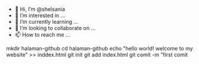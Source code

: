 - 👋 Hi, I’m @shelsania
- 👀 I’m interested in ...
- 🌱 I’m currently learning ...
- 💞️ I’m looking to collaborate on ...
- 📫 How to reach me ...

<!---
shelsania/shelsania is a ✨ special ✨ repository because its `README.md` (this file) appears on your GitHub profile.
You can click the Preview link to take a look at your changes.
--->
mkdir halaman-github
cd halaman-github
echo "hello world! welcome to my website" >> inddex.html
git init
git add index.html
git comit -m "first comit

